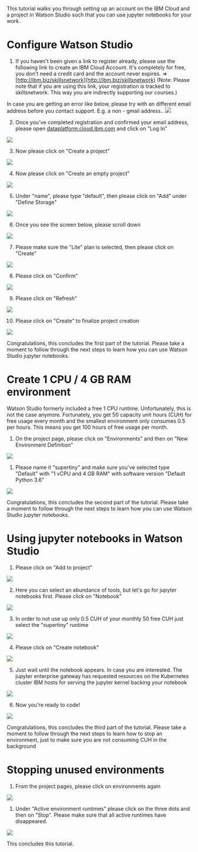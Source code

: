 This tutorial walks you through setting up an account on the IBM Cloud and a project in Watson Studio such that you can use jupyter notebooks for your work.

# Configure Watson Studio

1. If you haven't been given a link to register already, please use the following link to create an IBM Cloud Account. It's completely for free, you don't need a credit card and the account never expires. => [http://ibm.biz/skillsnetwork](http://ibm.biz/skillsnetwork)
(Note: Please note that if you are using this link, your registration is tracked to skillsnetwork. This way you are indirectly supporting our courses.)

In case you are getting an error like below, please try with an different email address before you contact support. E.g. a non - gmail address..
![](https://github.com/IBM/coursera/raw/master/images/regfailure.png)

2. Once you've completed registration and confirmed your email address, please open [dataplatform.cloud.ibm.com](https://dataplatform.cloud.ibm.com) and click on "Log In"

![](https://github.com/IBM/coursera/raw/master/images/login.png)

3. Now please click on "Create a project"

![](https://github.com/IBM/coursera/raw/master/images/createproject.png)

4. Now please click on "Create an empty project"

![](https://github.com/IBM/coursera/raw/master/images/createemptyproject1.png)

5. Under "name", please type "default", then please click on "Add" under "Define Storage"

![](https://github.com/IBM/coursera/raw/master/images/addcos1.png)

6. Once you see the screen below, please scroll down

![](https://github.com/IBM/coursera/raw/master/images/addcos2.png)

7. Please make sure the "Lite" plan is selected, then please click on "Create"

![](https://github.com/IBM/coursera/raw/master/images/addcos3.png)

8. Please click on "Confirm"

![](https://github.com/IBM/coursera/raw/master/images/addcos3.png)

9. Please click on "Refresh"

![](https://github.com/IBM/coursera/raw/master/images/addcos5refresh.png)

10. Please click on "Create" to finalize project creation

![](https://github.com/IBM/coursera/raw/master/images/fincreateproject.png)

Congratulations, this concludes the first part of the tutorial. Please take a moment to follow through the next steps to learn how you can use Watson Studio jupyter notebooks.

# Create 1 CPU / 4 GB RAM environment
Watson Studio formerly included a free 1 CPU runtime. Unfortunately, this is not the case anymore. Fortunately, you get 50 capacity unit hours (CUH) for free usage every month and the smallest environment only consumes 0.5 per hours. This means you get 100 hours of free usage per month.

1. On the project page, please click on "Environments" and then on "New Environment Definition"

![](https://github.com/IBM/coursera/raw/master/images/addenv.png)

1. Please name it "supertiny" and make sure you've selected type "Default" with "1 vCPU and 4 GB RAM" with software version "Default Python 3.6"

![](https://github.com/IBM/coursera/raw/master/images/addenv2.png)

Congratulations, this concludes the second part of the tutorial. Please take a moment to follow through the next steps to learn how you can use Watson Studio jupyter notebooks.

# Using jupyter notebooks in Watson Studio

1. Please click on "Add to project"

![](https://github.com/IBM/coursera/raw/master/images/addtoproject.png)

2. Here you can select an abundance of tools, but let's go for jupyter notebooks first. Please click on "Notebook"

![](https://github.com/IBM/coursera/raw/master/images/addtoprojectnotebook.png)

3. In order to not use up only 0.5 CUH of your monthly 50 free CUH just select the "supertiny" runtime

![](https://github.com/IBM/coursera/raw/master/images/selectfreeruntime.png)

4. Please click on "Create notebook"

![](https://github.com/IBM/coursera/raw/master/images/createnotebook.png)

5. Just wait until the notebook appears. In case you are interested. The jupyter enterprise gateway has requested resources on the Kubernetes cluster IBM hosts for serving the jupyter kernel backing your notebook

![](https://github.com/IBM/coursera/raw/master/images/runtimerampup.png)

6. Now you're ready to code!

![](https://github.com/IBM/coursera/raw/master/images/testnotebook.png)


Congratulations, this concludes the third part of the tutorial. Please take a moment to follow through the next steps to learn how to stop an environment, just to make sure you are not consuming CUH in the background

# Stopping unused environments

1. From the project pages, please click on environments again

![](https://github.com/IBM/coursera/raw/master/images/listenv.png)

1. Under "Active environment runtimes" please click on the three dots and then on "Stop". Please make sure that all active runtimes have disappeared. 

![](https://github.com/IBM/coursera/raw/master/images/stopenvs.png)

This concludes this tutorial. 









